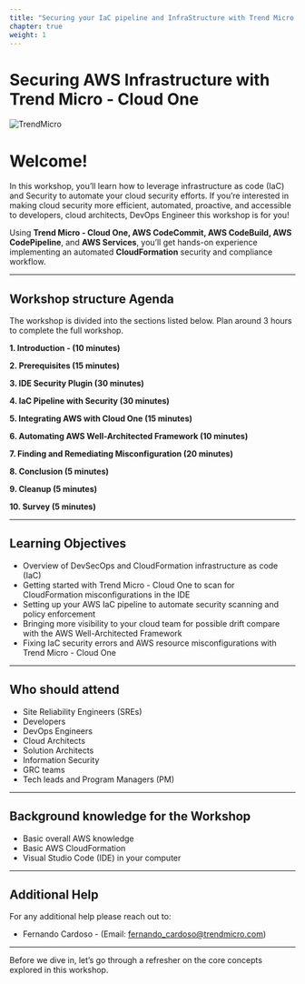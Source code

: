 ```yaml
---
title: "Securing your IaC pipeline and InfraStructure with Trend Micro - Cloud One"
chapter: true
weight: 1
---
```

# Securing AWS Infrastructure with Trend Micro - Cloud One  

![TrendMicro](/images/logo.png)

# Welcome!

In this workshop, you’ll learn how to leverage infrastructure as code (IaC) and Security to automate your cloud security efforts. If you’re interested in making cloud security more efficient, automated, proactive, and accessible to developers, cloud architects, DevOps Engineer this workshop is for you! 

Using **Trend Micro - Cloud One, AWS CodeCommit, AWS CodeBuild, AWS CodePipeline**, and **AWS Services**, you’ll get hands-on experience implementing an automated **CloudFormation** security and compliance workflow. 

--------

## Workshop structure Agenda 

The workshop is divided into the sections listed below. Plan around 3 hours to complete the full workshop.


<span style="color: #4e3eb1;"><i class='fas fa-check fa-xs'></i></span> <b> 1. Introduction - (10 minutes)</b> 

<span style="color: #4e3eb1;"><i class='fas fa-check fa-xs'></i></span> <b> 2. Prerequisites (15 minutes)</b> 

<span style="color: #4e3eb1;"><i class='fas fa-check fa-xs'></i></span> <b> 3. IDE Security Plugin (30 minutes)</b>

<span style="color: #4e3eb1;"><i class='fas fa-check fa-xs'></i></span> <b> 4. IaC Pipeline with Security (30 minutes)</b>

<span style="color: #4e3eb1;"><i class='fas fa-check fa-xs'></i></span> <b> 5. Integrating AWS with Cloud One (15 minutes)</b>

<span style="color: #4e3eb1;"><i class='fas fa-check fa-xs'></i></span> <b> 6. Automating AWS Well-Architected Framework (10 minutes)</b>

<span style="color: #4e3eb1;"><i class='fas fa-check fa-xs'></i></span> <b> 7. Finding and Remediating Misconfiguration (20 minutes)</b>

<span style="color: #4e3eb1;"><i class='fas fa-check fa-xs'></i></span> <b> 8. Conclusion (5 minutes)</b>

<span style="color: #4e3eb1;"><i class='fas fa-check fa-xs'></i></span> <b> 9. Cleanup (5 minutes)</b>

<span style="color: #4e3eb1;"><i class='fas fa-check fa-xs'></i></span> <b> 10. Survey (5 minutes)</b>

--------

## Learning Objectives
- Overview of DevSecOps and CloudFormation infrastructure as code (IaC) 
- Getting started with Trend Micro - Cloud One to scan for CloudFormation misconfigurations in the IDE
- Setting up your AWS IaC pipeline to automate security scanning and policy enforcement
- Bringing more visibility to your cloud team for possible drift compare with the AWS Well-Architected Framework
- Fixing IaC security errors and AWS resource misconfigurations with Trend Micro - Cloud One

--------

## Who should attend
- Site Reliability Engineers (SREs)
- Developers
- DevOps Engineers
- Cloud Architects
- Solution Architects
- Information Security
- GRC teams
- Tech leads and Program Managers (PM)

--------


## Background knowledge for the Workshop
- Basic overall AWS knowledge 
- Basic AWS CloudFormation 
- Visual Studio Code (IDE) in your computer

--------

## Additional Help
For any additional help please reach out to: 

- Fernando Cardoso - (Email: fernando_cardoso@trendmicro.com)

--------

Before we dive in, let’s go through a refresher on the core concepts explored in this workshop.
